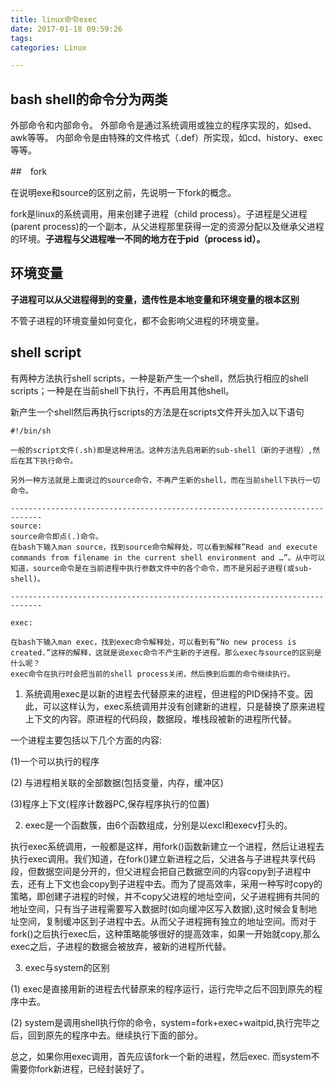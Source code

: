 ```yaml
---
title: linux命令exec
date: 2017-01-18 09:59:26
tags:
categories: Linux

---
```




## bash shell的命令分为两类

外部命令和内部命令。
外部命令是通过系统调用或独立的程序实现的，如sed、awk等等。
内部命令是由特殊的文件格式（.def）所实现，如cd、history、exec等等。



##　fork

在说明exe和source的区别之前，先说明一下fork的概念。

fork是linux的系统调用，用来创建子进程（child process）。子进程是父进程(parent process)的一个副本，从父进程那里获得一定的资源分配以及继承父进程的环境。**子进程与父进程唯一不同的地方在于pid（process id）。**

## 环境变量

**子进程可以从父进程得到的变量，遗传性是本地变量和环境变量的根本区别**

不管子进程的环境变量如何变化，都不会影响父进程的环境变量。


## shell script

有两种方法执行shell scripts，一种是新产生一个shell，然后执行相应的shell scripts；一种是在当前shell下执行，不再启用其他shell。

新产生一个shell然后再执行scripts的方法是在scripts文件开头加入以下语句

```
#!/bin/sh

一般的script文件(.sh)即是这种用法。这种方法先启用新的sub-shell（新的子进程）,然后在其下执行命令。

另外一种方法就是上面说过的source命令，不再产生新的shell，而在当前shell下执行一切命令。

-----------------------------------------------------------------------------
source:
source命令即点(.)命令。
在bash下输入man source，找到source命令解释处，可以看到解释”Read and execute commands from filename in the current shell environment and …”。从中可以知道，source命令是在当前进程中执行参数文件中的各个命令，而不是另起子进程(或sub-shell)。

-----------------------------------------------------------------------------

exec:

在bash下输入man exec，找到exec命令解释处，可以看到有”No new process is created.”这样的解释，这就是说exec命令不产生新的子进程。那么exec与source的区别是什么呢？
exec命令在执行时会把当前的shell process关闭，然后换到后面的命令继续执行。

```


1. 系统调用exec是以新的进程去代替原来的进程，但进程的PID保持不变。因此，可以这样认为，exec系统调用并没有创建新的进程，只是替换了原来进程上下文的内容。原进程的代码段，数据段，堆栈段被新的进程所代替。

一个进程主要包括以下几个方面的内容:

(1)一个可以执行的程序

(2) 与进程相关联的全部数据(包括变量，内存，缓冲区)

(3)程序上下文(程序计数器PC,保存程序执行的位置)

2. exec是一个函数簇，由6个函数组成，分别是以excl和execv打头的。

执行exec系统调用，一般都是这样，用fork()函数新建立一个进程，然后让进程去执行exec调用。我们知道，在fork()建立新进程之后，父进各与子进程共享代码段，但数据空间是分开的，但父进程会把自己数据空间的内容copy到子进程中去，还有上下文也会copy到子进程中去。而为了提高效率，采用一种写时copy的策略，即创建子进程的时候，并不copy父进程的地址空间，父子进程拥有共同的地址空间，只有当子进程需要写入数据时(如向缓冲区写入数据),这时候会复制地址空间，复制缓冲区到子进程中去。从而父子进程拥有独立的地址空间。而对于fork()之后执行exec后，这种策略能够很好的提高效率，如果一开始就copy,那么exec之后，子进程的数据会被放弃，被新的进程所代替。

3. exec与system的区别

(1) exec是直接用新的进程去代替原来的程序运行，运行完毕之后不回到原先的程序中去。

(2) system是调用shell执行你的命令，system=fork+exec+waitpid,执行完毕之后，回到原先的程序中去。继续执行下面的部分。

总之，如果你用exec调用，首先应该fork一个新的进程，然后exec. 而system不需要你fork新进程，已经封装好了。
